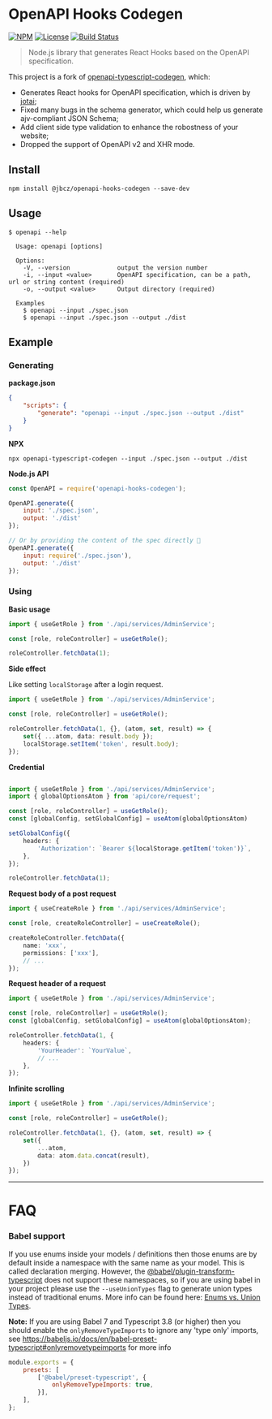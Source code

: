 # OpenAPI Hooks Codegen

[![NPM][npm-image]][npm-url]
[![License][license-image]][license-url]
[![Build Status][travis-image]][travis-url]

> Node.js library that generates React Hooks based on the OpenAPI specification.

This project is a fork of [openapi-typescript-codegen](https://github.com/ferdikoomen/openapi-typescript-codegen/), which:
* Generates React hooks for OpenAPI specification, which is driven by [jotai](https://github.com/pmndrs/jotai);
* Fixed many bugs in the schema generator, which could help us generate ajv-compliant JSON Schema;
* Add client side type validation to enhance the robostness of your website;
* Dropped the support of OpenAPI v2 and XHR mode.

## Install

```
npm install @jbcz/openapi-hooks-codegen --save-dev
```


## Usage

```
$ openapi --help

  Usage: openapi [options]

  Options:
    -V, --version             output the version number
    -i, --input <value>       OpenAPI specification, can be a path, url or string content (required)
    -o, --output <value>      Output directory (required)

  Examples
    $ openapi --input ./spec.json
    $ openapi --input ./spec.json --output ./dist
```


## Example

### Generating

**package.json**
```json
{
    "scripts": {
        "generate": "openapi --input ./spec.json --output ./dist"
    }
}
```

**NPX**

```
npx openapi-typescript-codegen --input ./spec.json --output ./dist
```

**Node.js API**

```javascript
const OpenAPI = require('openapi-hooks-codegen');

OpenAPI.generate({
    input: './spec.json',
    output: './dist'
});

// Or by providing the content of the spec directly 🚀
OpenAPI.generate({
    input: require('./spec.json'),
    output: './dist'
});
```

### Using

**Basic usage**

```typescript
import { useGetRole } from './api/services/AdminService';

const [role, roleController] = useGetRole();

roleController.fetchData(1);
```

**Side effect**

Like setting `localStorage` after a login request.

```typescript
import { useGetRole } from './api/services/AdminService';

const [role, roleController] = useGetRole();

roleController.fetchData(1, {}, (atom, set, result) => {
    set({ ...atom, data: result.body });
    localStorage.setItem('token', result.body);
});
```

**Credential**

```typescript

import { useGetRole } from './api/services/AdminService';
import { globalOptionsAtom } from 'api/core/request';

const [role, roleController] = useGetRole();
const [globalConfig, setGlobalConfig] = useAtom(globalOptionsAtom)

setGlobalConfig({
    headers: {
        'Authorization': `Bearer ${localStorage.getItem('token')}`,
    },
});

roleController.fetchData(1);
```

**Request body of a post request**

```typescript
import { useCreateRole } from './api/services/AdminService';

const [role, createRoleController] = useCreateRole();

createRoleController.fetchData({
    name: 'xxx',
    permissions: ['xxx'],
    // ...
});
```

**Request header of a request**

```typescript
import { useGetRole } from './api/services/AdminService';

const [role, roleController] = useGetRole();
const [globalConfig, setGlobalConfig] = useAtom(globalOptionsAtom);

roleController.fetchData(1, {
    headers: {
        'YourHeader': `YourValue`,
        // ...
    },
});
```

**Infinite scrolling**

```typescript
import { useGetRole } from './api/services/AdminService';

const [role, roleController] = useGetRole();

roleController.fetchData(1, {}, (atom, set, result) => {
    set({
        ...atom,
        data: atom.data.concat(result),
    })
});
```

****
FAQ
===

### Babel support
If you use enums inside your models / definitions then those enums are by default inside a namespace with the same name
as your model. This is called declaration merging. However, the [@babel/plugin-transform-typescript](https://babeljs.io/docs/en/babel-plugin-transform-typescript)
does not support these namespaces, so if you are using babel in your project please use the `--useUnionTypes` flag
to generate union types instead of traditional enums. More info can be found here: [Enums vs. Union Types](#enums-vs-union-types---useuniontypes).

**Note:** If you are using Babel 7 and Typescript 3.8 (or higher) then you should enable the `onlyRemoveTypeImports` to
ignore any 'type only' imports, see https://babeljs.io/docs/en/babel-preset-typescript#onlyremovetypeimports for more info

```javascript
module.exports = {
    presets: [
        ['@babel/preset-typescript', {
            onlyRemoveTypeImports: true,
        }],
    ],
};
```

[npm-url]: https://npmjs.org/package/@jbcz/openapi-typescript-codegen
[npm-image]: https://img.shields.io/npm/v/@jbcz/openapi-typescript-codegen.svg
[license-url]: LICENSE
[license-image]: http://img.shields.io/npm/l/@jbcz/openapi-typescript-codegen.svg
[travis-url]: https://travis-ci.org/ferdikoomen/openapi-typescript-codegen
[travis-image]: https://img.shields.io/travis/ferdikoomen/openapi-typescript-codegen.svg
